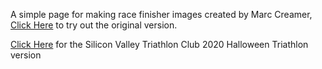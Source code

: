 A simple page for making race finisher images created by Marc Creamer, [Click Here](https://bubzor888.github.io/index.html) to try out the original version.


[Click Here](https://siliconvalleytriathlonclub.github.io/index.html) for the Silicon Valley Triathlon Club 2020 Halloween Triathlon version

